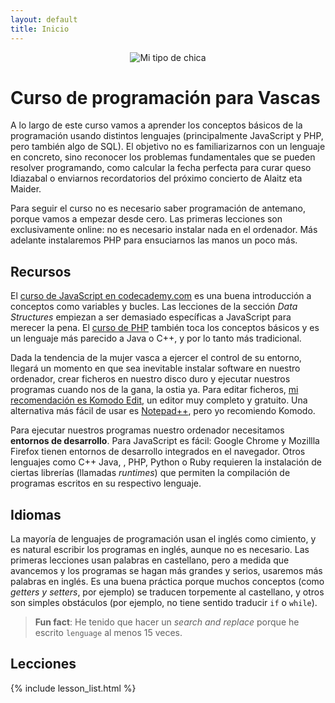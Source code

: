 ```yaml
---
layout: default
title: Inicio
---
```


<p style="text-align:center"><img src="{{ site.baseurl }}/images/vasca.jpg" alt="Mi tipo de chica" title="Mi tipo de chica"></p>

# Curso de programación para Vascas

A lo largo de este curso vamos a aprender los conceptos básicos de la programación usando
distintos lenguajes (principalmente JavaScript y PHP, pero también algo de SQL). El 
objetivo no es familiarizarnos con un lenguaje en concreto, sino reconocer los problemas 
fundamentales que se pueden resolver programando, como calcular la fecha perfecta para curar 
queso Idiazabal o enviarnos recordatorios del próximo concierto de Alaitz eta Maider.

Para seguir el curso no es necesario saber programación de antemano, porque vamos a empezar 
desde cero. Las primeras lecciones son exclusivamente online: no es necesario instalar nada en
el ordenador. Más adelante instalaremos PHP para ensuciarnos las manos un poco más.

## Recursos

El [curso de JavaScript en codecademy.com](http://www.codecademy.com/en/tracks/javascript)
es una buena introducción a conceptos como variables y bucles. Las lecciones de la sección *Data Structures*
empiezan a ser demasiado específicas a JavaScript para merecer la pena. El 
[curso de PHP](http://www.codecademy.com/en/tracks/php) también toca los conceptos básicos y es un lenguaje
más parecido a Java o C++, y por lo tanto más tradicional.

Dada la tendencia de la mujer vasca a ejercer el control de su entorno, llegará un momento en que 
sea inevitable instalar software en nuestro ordenador, crear ficheros en nuestro disco duro y
ejecutar nuestros programas cuando nos de la gana, la ostia ya. Para editar ficheros, [mi recomendación
es Komodo Edit](http://komodoide.com/komodo-edit/), un editor muy completo y gratuito. Una alternativa más
fácil de usar es [Notepad++](http://notepad-plus-plus.org/), pero yo recomiendo Komodo.

Para ejecutar nuestros programas nuestro ordenador necesitamos **entornos de desarrollo**. Para JavaScript 
es fácil: Google Chrome y Mozillla Firefox tienen entornos de desarrollo integrados en el navegador. Otros 
lenguajes como C++ Java, , PHP, Python o Ruby requieren la instalación de ciertas librerías (llamadas 
*runtimes*) que permiten la compilación de programas escritos en su respectivo lenguaje.

## Idiomas

La mayoría de lenguajes de programación usan el inglés como cimiento, y es natural escribir los programas
en inglés, aunque no es necesario. Las primeras lecciones usan palabras en castellano, pero a medida que avancemos
y los programas se hagan más grandes y serios, usaremos más palabras en inglés. Es una buena práctica porque
muchos conceptos (como *getters y setters*, por ejemplo) se traducen torpemente al castellano, y otros son 
simples obstáculos (por ejemplo, no tiene sentido traducir `if` o `while`).

> **Fun fact**: He tenido que hacer un *search and replace* porque he escrito `lenguage` al menos 15 veces.

## Lecciones

{% include lesson_list.html %}
